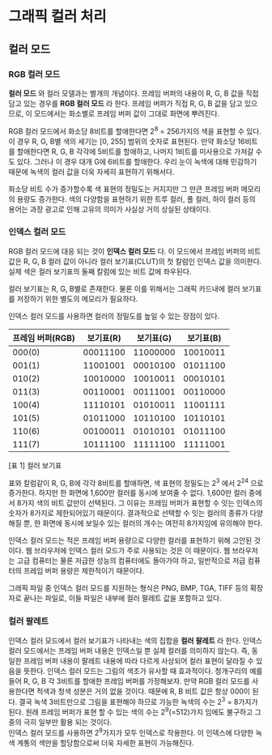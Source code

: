 # 그래픽 컬러 처리

## 컬러 모드

### RGB 컬러 모드

**컬러 모드** 와 컬러 모델과는 별개의 개념이다. 프레임 버퍼의 내용이 R, G, B 값을 직접 담고 있는 경우를 **RGB 컬러 모드** 라 한다. 프레임 버퍼가 직접 R, G, B 값을 담고 있으므로, 이 모드에서는 화소별로 프레임 버퍼 값이 그대로 화면에 뿌려진다.

RGB 컬러 모드에서 화소당 8비트를 할애한다면 2<sup>8</sup> = 256가지의 색을 표현할 수 있다. 이 경우 R, G, B별 색의 세기는 [0, 255] 범위의 숫자로 표현된다. 만약 화소당 16비트를 할애한다면 R, G, B 각각에 5비트를 할애하고, 나머지 1비트를 미사용으로 가져갈 수도 있다. 그러나 이 경우 대개 G에 6비트를 할애한다. 우리 눈이 녹색에 대해 민감하기 때문에 녹색의 컬러 값을 더욱 자세히 표현하기 위해서다.

화소당 비트 수가 증가할수록 색 표현의 정밀도는 커지지만 그 만큰 프레임 버퍼 메모리의 용량도 증가한다. 색의 다양함을 표현하기 위한 트루 컬러, 풀 컬러, 하이 컬러 등의 용어는 과장 광고로 인해 고유의 의미가 사실상 거의 상실된 상태이다.

### 인덱스 컬러 모드

RGB 컬러 모드에 대응 되는 것이 **인덱스 컬러 모드** 다. 이 모드에서 프레임 버퍼의 비트 값은 R, G, B 컬러 값이 아니라 컬러 보기표(CLUT)의 첫 칼럼인 인덱스 값을 의미한다. 실제 색은 컬러 보기표의 둘째 칼럼에 있는 비트 값에 좌우된다.

컬러 보기표는 R, G, B별로 존재한다. 물론 이를 위해서는 그래픽 카드내에 컬러 보기표를 저장하기 위한 별도의 메모리가 필요하다.

인덱스 컬러 모드를 사용하면 컬러의 정밀도를 높일 수 있는 장점이 있다.

| 프레임 버퍼(RGB) | 보기표(R) | 보기표(G) | 보기표(B) |
| :-------------   | :-------: | :-------: | :-------: |
| 000(0)           | 00011100  | 11000000  | 10010011  |
| 001(1)           | 11001001  | 00010100  | 01011100  |
| 010(2)           | 10010000  | 10010011  | 00010101  |
| 011(3)           | 00110001  | 00111001  | 00110000  |
| 100(4)           | 11110101  | 01010011  | 11001111  |
| 101(5)           | 01011000  | 10110100  | 10110101  |
| 110(6)           | 00100011  | 01010101  | 01011100  |
| 111(7)           | 10111100  | 11111100  | 11111001  |
[표 1] 컬러 보기표

표와 칼럼같이 R, G, B에 각각 8비트를 할애하면, 색 표현의 정밀도는 2<sup>3</sup> 에서 2<sup>24</sup> 으로 증가한다. 하지만 한 화면에 1,600만 컬러를 동시에 보여줄 수 없다. 1,600만 컬러 중에서 8가지 색의 비트 값만이 선택된다. 그 이유는 프레임 버퍼가 표현할 수 잇는 인덱스의 숫자가 8가지로 제한되어있기 때문이다. 결과적으로 선택할 수 잇는 컬러의 종류가 다양해질 뿐, 한 화면에 동시에 보일수 있는 컬러의 개수는 여전히 8가지임에 유의해야 한다.

인덱스 컬러 모드는 적은 프레임 버퍼 용량으로 다양한 컬러를 표현하기 위해 고안된 것이다. 웹 브라우저에 인덱스 컬러 모드가 주로 사용되는 것은 이 때문이다. 웹 브라우저는 고급 컴퓨터는 물론 저급한 성능의 컴퓨터에도 돌아가야 하고, 일반적으로 저급 컴퓨터의 프레임 버퍼 용량은 제한적이기 때문이다.

그래픽 파일 중 인덱스 컬러 모드를 지원하는 형식은 PNG, BMP, TGA, TIFF 등의 확장자로 끝나는 파일로, 이들 파일은 내부에 컬러 팔레트 값을 포함하고 있다.
### 컬러 팔레트

인덱스 컬러 모드에서 컬러 보기표가 나타내는 색의 집합을 **컬러 팔레트** 라 한다. 인덱스 컬러 모드에서는 프레임 버퍼 내용은 인덱스일 뿐 실제 컬러를 의미하지 않는다. 즉, 동일한 프레임 버퍼 내용이 팔레트 내용에 따라 다르게 사상되어 컬러 표현이 달라질 수 있음을 뜻한다. 인덱스 컬러 모드는 그림의 색조가 유사할 때 효과적이다. 청개구리의 예를 들어 R, G, B 각 3비트를 할애한 프레임 버퍼를 가정해보자. 만약 RGB 컬러 모드를 사용한다면 적색과 청색 성분은 거의 없을 것이다. 때문에 R, B 비트 값은 항상 000이 된다. 결국 녹색 3비트만으로 그림을 표현해야 하므로 가능한 녹색의 수는 2<sup>3</sup> = 8가지가 된다. 원래 프레임 버퍼가 표현 할 수 있는 색의 수는 2<sup>9</sup>(=512)가지 임에도 불구하고 그 중의 극히 일부만 활용 되는 것이다.  
인덱스 컬러 모드를 사용하면 2<sup>9</sup>가지가 모두 인덱스로 작용한다. 이 인덱스에 다양한 녹색 계통의 색만을 할당함으로써 더욱 자세한 표현이 가능해진다.

